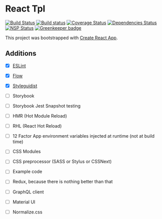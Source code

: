 React Tpl
=========

[![Build Status](https://travis-ci.org/aeldar/react-tpl.svg?branch=master)](https://travis-ci.org/aeldar/react-tpl)
[![Build status](https://ci.appveyor.com/api/projects/status/868g6c6or0i92wib?svg=true)](https://ci.appveyor.com/project/aeldar/react-tpl)
[![Coverage Status](https://coveralls.io/repos/github/aeldar/react-tpl/badge.svg)](https://coveralls.io/github/aeldar/react-tpl)
[![Dependencies Status](https://david-dm.org/aeldar/react-tpl.svg)](https://david-dm.org/aeldar/react-tpl)
[![NSP Status](https://nodesecurity.io/orgs/aeldar/projects/38334832-6ccd-44dc-8155-503b371a74d8/badge)](https://nodesecurity.io/orgs/aeldar/projects/38334832-6ccd-44dc-8155-503b371a74d8)
[![Greenkeeper badge](https://badges.greenkeeper.io/aeldar/react-tpl.svg)](https://greenkeeper.io/)

This project was bootstrapped with [Create React App](https://github.com/facebookincubator/create-react-app).

Additions
---------

* [x] [ESLint](https://eslint.org/)
* [x] [Flow](https://flow.org/en/docs/react/)
* [x] [Styleguidist](https://react-styleguidist.js.org/)
* [ ] Storybook
* [ ] Storybook Jest Snapshot testing
* [ ] HMR (Hot Module Reload)
* [ ] RHL (React Hot Reload)
* [ ] 12 Factor App environment variables injected at runtime (not at build time)
* [ ] CSS Modules
* [ ] CSS preprocessor (SASS or Stylus or CSSNext)
* [ ] Example code
* [ ] Redux, because there is nothing better than that
* [ ] GraphQL client
* [ ] Material UI
* [ ] Normalize.css

